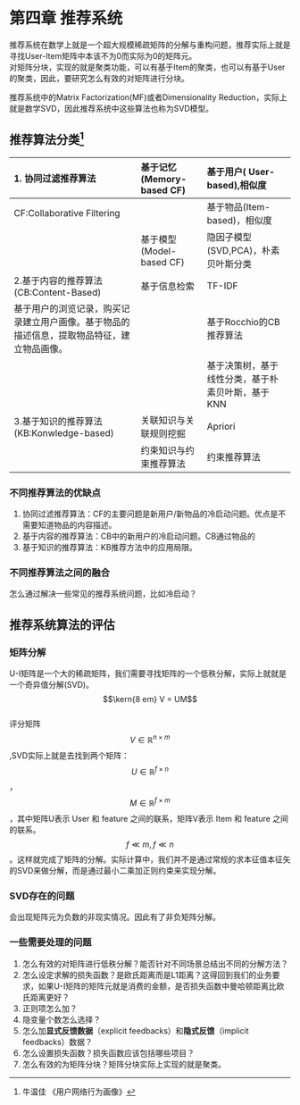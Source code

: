 # 第四章 推荐系统

推荐系统在数学上就是一个超大规模稀疏矩阵的分解与重构问题，推荐实际上就是寻找User-Item矩阵中本该不为0而实际为0的矩阵元。  
对矩阵分块，实现的就是聚类功能，可以有基于Item的聚类，也可以有基于User的聚类，因此，要研究怎么有效的对矩阵进行分块。

推荐系统中的Matrix Factorization\(MF\)或者Dimensionality Reduction，实际上就是数学SVD，因此推荐系统中这些算法也称为SVD模型。

## 推荐算法分类[^1]

| 1. 协同过滤推荐算法 | 基于记忆\(Memory-based CF\) | 基于用户\( User-based\),相似度 |
| :--- | :--- | :--- |
| CF:Collaborative Filtering |  | 基于物品\(Item-based\)，相似度 |
|  | 基于模型\(Model-based CF\) | 隐因子模型\(SVD,PCA\)，朴素贝叶斯分类 |
| 2.基于内容的推荐算法\(CB:Content-Based\) | 基于信息检索 | TF-IDF |
| 基于用户的浏览记录，购买记录建立用户画像。基于物品的描述信息，提取物品特征，建立物品画像。 |  | 基于Rocchio的CB推荐算法 |
|  |  | 基于决策树，基于线性分类，基于朴素贝叶斯，基于KNN |
| 3.基于知识的推荐算法\(KB:Konwledge-based\) | 关联知识与关联规则挖掘 | Apriori |
|  | 约束知识与约束推荐算法 | 约束推荐算法 |

### 不同推荐算法的优缺点

1. 协同过滤推荐算法：CF的主要问题是新用户/新物品的冷启动问题。优点是不需要知道物品的内容描述。
2. 基于内容的推荐算法：CB中的新用户的冷启动问题。CB通过物品的
3. 基于知识的推荐算法：KB推荐方法中的应用局限。

### 不同推荐算法之间的融合

怎么通过解决一些常见的推荐系统问题，比如冷启动？

## 推荐系统算法的评估

### 矩阵分解

U-I矩阵是一个大的稀疏矩阵，我们需要寻找矩阵的一个低秩分解，实际上就就是一个奇异值分解\(SVD\)。  
$$\kern{8 em} V = UM$$  
评分矩阵$$V \in \mathbb{R}^{n \times m}$$,SVD实际上就是去找到两个矩阵：$$U \in \mathbb{R}^{f \times n}$$，$$M \in \mathbb{R}^{f \times m}$$，其中矩阵U表示 User 和 feature 之间的联系，矩阵V表示 Item 和 feature 之间的联系。$$f \ll m, f \ll n$$。这样就完成了矩阵的分解。实际计算中，我们并不是通过常规的求本征值本征矢的SVD来做分解，而是通过最小二乘加正则约束来实现分解。

### SVD存在的问题

会出现矩阵元为负数的非现实情况。因此有了非负矩阵分解。

### 一些需要处理的问题

1. 怎么有效的对矩阵进行低秩分解？能否针对不同场景总结出不同的分解方法？
2. 怎么设定求解的损失函数？是欧氏距离而是L1距离？这得回到我们的业务要求，如果U-I矩阵的矩阵元就是消费的金额，是否损失函数中曼哈顿距离比欧氏距离更好？  
3. 正则项怎么加？
4. 隐变量个数怎么选择？
5. 怎么加**显式反馈数据**（explicit feedbacks）和**隐式反馈**（implicit feedbacks）数据？
6. 怎么设置损失函数？损失函数应该包括哪些项目？
7. 怎么有效的为矩阵分块？矩阵分块实际上实现的就是聚类。

[^1]: 牛温佳 《用户网络行为画像》

